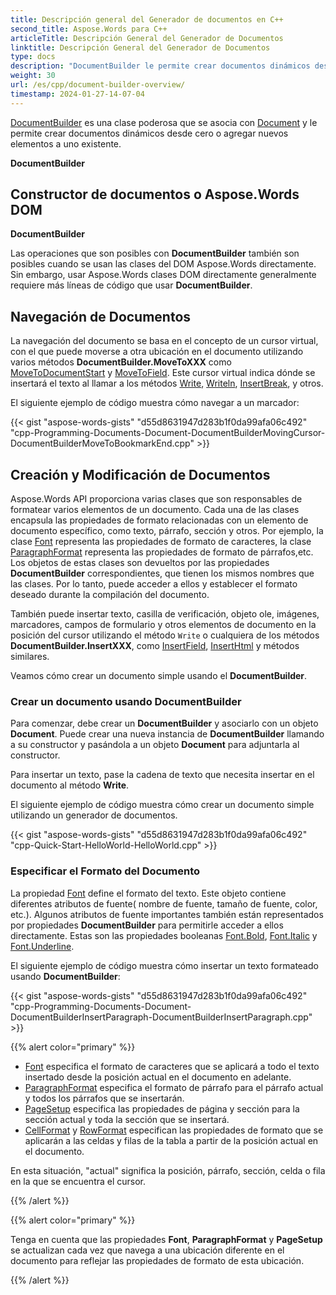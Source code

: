 ```yaml
---
title: Descripción general del Generador de documentos en C++
second_title: Aspose.Words para C++
articleTitle: Descripción General del Generador de Documentos
linktitle: Descripción General del Generador de Documentos
type: docs
description: "DocumentBuilder le permite crear documentos dinámicos desde cero o agregar nuevos elementos a los existentes utilizando C++. DocumentBuilder proporciona métodos para insertar texto, casillas de verificación, tablas, imágenes y otros elementos de contenido en C++."
weight: 30
url: /es/cpp/document-builder-overview/
timestamp: 2024-01-27-14-07-04
---
```


[DocumentBuilder](https://reference.aspose.com/words/cpp/aspose.words/documentbuilder/) es una clase poderosa que se asocia con [Document](https://reference.aspose.com/words/cpp/aspose.words/document/) y le permite crear documentos dinámicos desde cero o agregar nuevos elementos a uno existente.

**DocumentBuilder**

## Constructor de documentos o Aspose.Words DOM

**DocumentBuilder**

Las operaciones que son posibles con **DocumentBuilder** también son posibles cuando se usan las clases del DOM Aspose.Words directamente. Sin embargo, usar Aspose.Words clases DOM directamente generalmente requiere más líneas de código que usar **DocumentBuilder**.

## Navegación de Documentos

La navegación del documento se basa en el concepto de un cursor virtual, con el que puede moverse a otra ubicación en el documento utilizando varios métodos **DocumentBuilder.MoveToXXX** como [MoveToDocumentStart](https://reference.aspose.com/words/cpp/aspose.words/documentbuilder/movetodocumentstart/) y [MoveToField](https://reference.aspose.com/words/cpp/aspose.words/documentbuilder/movetofield/). Este cursor virtual indica dónde se insertará el texto al llamar a los métodos [Write](https://reference.aspose.com/words/cpp/aspose.words/documentbuilder/write/), [Writeln](https://reference.aspose.com/words/cpp/aspose.words/documentbuilder/writeln/), [InsertBreak](https://reference.aspose.com/words/cpp/aspose.words/documentbuilder/insertbreak/), y otros.

El siguiente ejemplo de código muestra cómo navegar a un marcador:

{{< gist "aspose-words-gists" "d55d8631947d283b1f0da99afa06c492" "cpp-Programming-Documents-Document-DocumentBuilderMovingCursor-DocumentBuilderMoveToBookmarkEnd.cpp" >}}

## Creación y Modificación de Documentos

Aspose.Words API proporciona varias clases que son responsables de formatear varios elementos de un documento. Cada una de las clases encapsula las propiedades de formato relacionadas con un elemento de documento específico, como texto, párrafo, sección y otros. Por ejemplo, la clase [Font](https://reference.aspose.com/words/cpp/aspose.words/font/) representa las propiedades de formato de caracteres, la clase [ParagraphFormat](https://reference.aspose.com/words/cpp/aspose.words/paragraphformat/) representa las propiedades de formato de párrafos,etc. Los objetos de estas clases son devueltos por las propiedades **DocumentBuilder** correspondientes, que tienen los mismos nombres que las clases. Por lo tanto, puede acceder a ellos y establecer el formato deseado durante la compilación del documento.

También puede insertar texto, casilla de verificación, objeto ole, imágenes, marcadores, campos de formulario y otros elementos de documento en la posición del cursor utilizando el método `Write` o cualquiera de los métodos **DocumentBuilder.InsertXXX**, como [InsertField](https://reference.aspose.com/words/cpp/aspose.words/documentbuilder/insertfield/), [InsertHtml](https://reference.aspose.com/words/cpp/aspose.words/documentbuilder/inserthtml/) y métodos similares.

Veamos cómo crear un documento simple usando el **DocumentBuilder**.

### Crear un documento usando DocumentBuilder

Para comenzar, debe crear un **DocumentBuilder** y asociarlo con un objeto **Document**. Puede crear una nueva instancia de **DocumentBuilder** llamando a su constructor y pasándola a un objeto **Document** para adjuntarla al constructor.

Para insertar un texto, pase la cadena de texto que necesita insertar en el documento al método **Write**.

El siguiente ejemplo de código muestra cómo crear un documento simple utilizando un generador de documentos.

{{< gist "aspose-words-gists" "d55d8631947d283b1f0da99afa06c492" "cpp-Quick-Start-HelloWorld-HelloWorld.cpp" >}}

### Especificar el Formato del Documento

La propiedad [Font](https://reference.aspose.com/words/cpp/aspose.words/documentbuilder/get_font/) define el formato del texto. Este objeto contiene diferentes atributos de fuente( nombre de fuente, tamaño de fuente, color, etc.). Algunos atributos de fuente importantes también están representados por propiedades **DocumentBuilder** para permitirle acceder a ellos directamente. Estas son las propiedades booleanas [Font.Bold](https://reference.aspose.com/words/cpp/aspose.words/documentbuilder/get_bold/), [Font.Italic](https://reference.aspose.com/words/cpp/aspose.words/documentbuilder/get_italic/) y [Font.Underline](https://reference.aspose.com/words/cpp/aspose.words/documentbuilder/get_underline/).

El siguiente ejemplo de código muestra cómo insertar un texto formateado usando **DocumentBuilder**:

{{< gist "aspose-words-gists" "d55d8631947d283b1f0da99afa06c492" "cpp-Programming-Documents-Document-DocumentBuilderInsertParagraph-DocumentBuilderInsertParagraph.cpp" >}}

{{% alert color="primary" %}}

- [Font](https://reference.aspose.com/words/cpp/aspose.words/documentbuilder/get_font/) especifica el formato de caracteres que se aplicará a todo el texto insertado desde la posición actual en el documento en adelante.
- [ParagraphFormat](https://reference.aspose.com/words/cpp/aspose.words/paragraphformat/) especifica el formato de párrafo para el párrafo actual y todos los párrafos que se insertarán.
- [PageSetup](https://reference.aspose.com/words/cpp/aspose.words/pagesetup/) especifica las propiedades de página y sección para la sección actual y toda la sección que se insertará.
- [CellFormat](https://reference.aspose.com/words/cpp/aspose.words/documentbuilder/get_cellformat/) y [RowFormat](https://reference.aspose.com/words/cpp/aspose.words/documentbuilder/get_rowformat/) especifican las propiedades de formato que se aplicarán a las celdas y filas de la tabla a partir de la posición actual en el documento.

En esta situación, "actual" significa la posición, párrafo, sección, celda o fila en la que se encuentra el cursor.

{{% /alert %}}

{{% alert color="primary" %}}

Tenga en cuenta que las propiedades **Font**, **ParagraphFormat** y **PageSetup** se actualizan cada vez que navega a una ubicación diferente en el documento para reflejar las propiedades de formato de esta ubicación.

{{% /alert %}}
